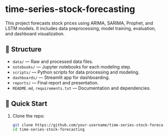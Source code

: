 # time-series-stock-forecasting
This project forecasts stock prices using ARIMA, SARIMA, Prophet, and LSTM models. It includes data preprocessing, model training, evaluation, and dashboard visualization.

## 📁 Structure

- `data/` — Raw and processed data files.
- `notebooks/` — Jupyter notebooks for each modeling step.
- `scripts/` — Python scripts for data processing and modeling.
- `dashboards/` — Streamlit app for dashboarding.
- `reports/` — Final report and presentation.
- `README.md`, `requirements.txt` — Documentation and dependencies.

## 🚀 Quick Start

1. Clone the repo:
   ```bash
   git clone https://github.com/your-username/time-series-stock-forecasting.git
   cd time-series-stock-forecasting
